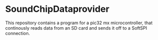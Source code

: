 # SoundChipDataprovider
This repository contains a program for a pic32 mx microcontroller, that continously reads data from an SD card and sends it off to a SoftSPI connection.
